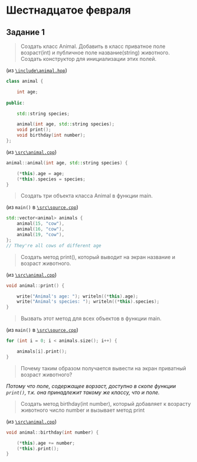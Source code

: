 # Шестнадцатое февраля

## Задание 1

> Создать класс Animal. Добавить в класс приватное поле возраст(int) и публичное  поле название(string) животного. Создать конструктор для инициализации этих полей.

(из [`\include\animal.hpp`](./include/animal.hpp))
```cpp
class animal {

    int age;
    
public:

    std::string species;

    animal(int age, std::string species);
    void print();
    void birthday(int number);
};
```

(из [`\src\animal.cpp`](./src/animal.cpp))
```cpp
animal::animal(int age, std::string species) {

    (*this).age = age;
    (*this).species = species;
}
```

> Создать три объекта класса Animal в функции main.

(из `main()` в [`\src\source.cpp`](./src/source.cpp))
```cpp
std::vector<animal> animals {
    animal(15, "cow"),
    animal(16, "cow"),
    animal(19, "cow"),
};
// They're all cows of different age
```

> Создать метод print(), который выводит на экран название и возраст животного.

(из [`\src\animal.cpp`](./src/animal.cpp))
```cpp
void animal::print() {

    write("Animal's age: "); writeln((*this).age);
    write("Animal's species: "); writeln((*this).species);
}
```

> Вызвать этот метод для всех объектов в функции main.

(из `main()` в [`\src\source.cpp`](./src/source.cpp))
```cpp
for (int i = 0; i < animals.size(); i++) {

    animals[i].print();
}
```

> Почему таким образом получается вывести на экран приватный возраст животного?

*Потому что поле, содержащее ворзаст, доступно в скопе функции `print()`, т.к. она принадлежит такому же классу, что и поле.*

> Создать метод birthday(int number), который добавляет к возрасту животного число number и вызывает метод print

(из [`\src\animal.cpp`](./src/animal.cpp))
```cpp
void animal::birthday(int number) {

    (*this).age += number;
    (*this).print();
}
```